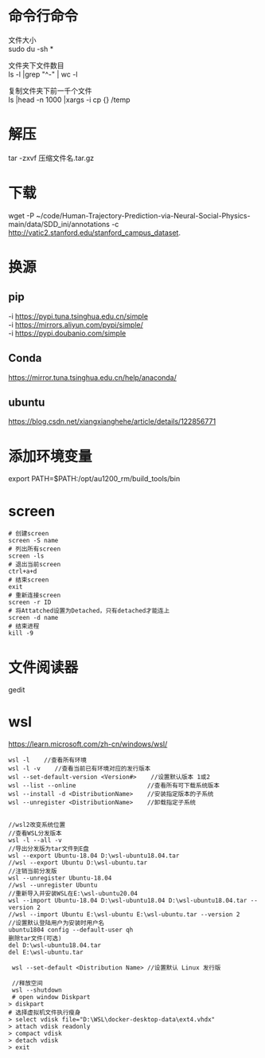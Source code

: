# 命令行命令
文件大小  
sudo du -sh *

文件夹下文件数目  
ls -l |grep "^-" | wc -l

复制文件夹下前一千个文件  
ls |head -n 1000 |xargs -i cp {} /temp

## 
# 解压  
tar -zxvf 压缩文件名.tar.gz

# 下载  
wget -P ~/code/Human-Trajectory-Prediction-via-Neural-Social-Physics-main/data/SDD_ini/annotations -c http://vatic2.stanford.edu/stanford_campus_dataset.

# 换源
## pip
-i https://pypi.tuna.tsinghua.edu.cn/simple  
-i https://mirrors.aliyun.com/pypi/simple/  
-i https://pypi.doubanio.com/simple  
## Conda
https://mirror.tuna.tsinghua.edu.cn/help/anaconda/
## ubuntu
https://blog.csdn.net/xiangxianghehe/article/details/122856771

# 添加环境变量  
export PATH=$PATH:/opt/au1200_rm/build_tools/bin

# screen
```
# 创建screen
screen -S name
# 列出所有screen
screen -ls
# 退出当前screen
ctrl+a+d
# 结束screen
exit
# 重新连接screen
screen -r ID
# 将Attatched设置为Detached，只有detached才能连上
screen -d name
# 结束进程
kill -9 
```

# 文件阅读器  
gedit

# wsl
https://learn.microsoft.com/zh-cn/windows/wsl/
```
wsl -l    //查看所有环境
wsl -l -v    //查看当前已有环境对应的发行版本
wsl --set-default-version <Version#>    //设置默认版本 1或2
wsl --list --online                    //查看所有可下载系统版本
wsl --install -d <DistributionName>    //安装指定版本的子系统
wsl --unregister <DistributionName>    //卸载指定子系统


//wsl2改变系统位置
//查看WSL分发版本
wsl -l --all -v
//导出分发版为tar文件到E盘 
wsl --export Ubuntu-18.04 D:\wsl-ubuntu18.04.tar
//wsl --export Ubuntu D:\wsl-ubuntu.tar
//注销当前分发版
wsl --unregister Ubuntu-18.04
//wsl --unregister Ubuntu
//重新导入并安装WSL在E:\wsl-ubuntu20.04
wsl --import Ubuntu-18.04 D:\wsl-ubuntu18.04 D:\wsl-ubuntu18.04.tar --version 2
//wsl --import Ubuntu E:\wsl-ubuntu E:\wsl-ubuntu.tar --version 2
//设置默认登陆用户为安装时用户名
ubuntu1804 config --default-user qh
删除tar文件(可选)
del D:\wsl-ubuntu18.04.tar
del E:\wsl-ubuntu.tar

 wsl --set-default <Distribution Name> //设置默认 Linux 发行版
 
 //释放空间
 wsl --shutdown
 # open window Diskpart
> diskpart
# 选择虚拟机文件执行瘦身
> select vdisk file="D:\WSL\docker-desktop-data\ext4.vhdx"
> attach vdisk readonly
> compact vdisk
> detach vdisk
> exit
```